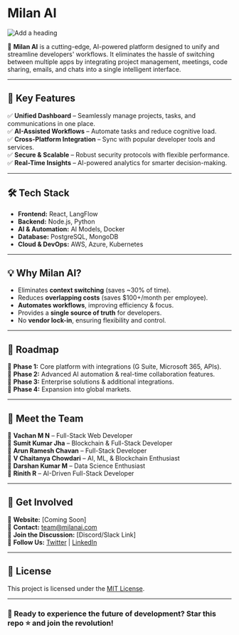 # Milan AI

![Add a heading](https://github.com/user-attachments/assets/c7c54033-0f0b-42b7-bac0-8139f90f16c6)

🚀 **Milan AI** is a cutting-edge, AI-powered platform designed to unify and streamline developers' workflows. It eliminates the hassle of switching between multiple apps by integrating project management, meetings, code sharing, emails, and chats into a single intelligent interface.

---

## 🌟 Key Features

✅ **Unified Dashboard** – Seamlessly manage projects, tasks, and communications in one place.  
✅ **AI-Assisted Workflows** – Automate tasks and reduce cognitive load.  
✅ **Cross-Platform Integration** – Sync with popular developer tools and services.  
✅ **Secure & Scalable** – Robust security protocols with flexible performance.  
✅ **Real-Time Insights** – AI-powered analytics for smarter decision-making.  

---

## 🛠️ Tech Stack

- **Frontend:** React, LangFlow  
- **Backend:** Node.js, Python  
- **AI & Automation:** AI Models, Docker  
- **Database:** PostgreSQL, MongoDB  
- **Cloud & DevOps:** AWS, Azure, Kubernetes  

---

## 💡 Why Milan AI?

- Eliminates **context switching** (saves ~30% of time).  
- Reduces **overlapping costs** (saves $100+/month per employee).  
- **Automates workflows**, improving efficiency & focus.  
- Provides a **single source of truth** for developers.  
- No **vendor lock-in**, ensuring flexibility and control.  

---

## 🎯 Roadmap

📌 **Phase 1:** Core platform with integrations (G Suite, Microsoft 365, APIs).  
📌 **Phase 2:** Advanced AI automation & real-time collaboration features.  
📌 **Phase 3:** Enterprise solutions & additional integrations.  
📌 **Phase 4:** Expansion into global markets.  

---

## 👥 Meet the Team

👤 **Vachan M N** – Full-Stack Web Developer  
👤 **Sumit Kumar Jha** – Blockchain & Full-Stack Developer  
👤 **Arun Ramesh Chavan** – Full-Stack Developer  
👤 **V Chaitanya Chowdari** – AI, ML, & Blockchain Enthusiast  
👤 **Darshan Kumar M** – Data Science Enthusiast  
👤 **Rinith R** – AI-Driven Full-Stack Developer  

---

## 🤝 Get Involved

🔗 **Website:** [Coming Soon]  
📧 **Contact:** team@milanai.com  
💬 **Join the Discussion:** [Discord/Slack Link]  
📌 **Follow Us:** [Twitter](https://twitter.com/milanai) | [LinkedIn](https://linkedin.com/company/milanai)  

---

## 📜 License

This project is licensed under the [MIT License](LICENSE).

---

### 🚀 Ready to experience the future of development? **Star this repo ⭐ and join the revolution!**
